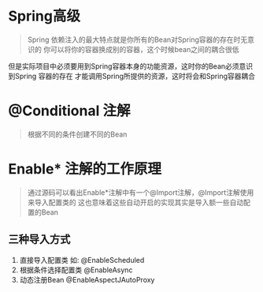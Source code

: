 # Spring高级
> Spring 依赖注入的最大特点就是你所有的Bean对Spring容器的存在时无意识的
> 你可以将你的容器换成别的容器，这个时候bean之间的耦合很低

但是实际项目中必须要用到Spring容器本身的功能资源，这时你的Bean必须意识到Spring 容器的存在 
才能调用Spring所提供的资源，这时将会和Spring容器耦合

# @Conditional 注解
> 根据不同的条件创建不同的Bean

# Enable* 注解的工作原理
> 通过源码可以看出Enable*注解中有一个@Import注解，@Import注解使用来导入配置类的
> 这也意味着这些自动开启的实现其实是导入额一些自动配置的Bean

## 三种导入方式
1. 直接导入配置类 如: @EnableScheduled
2. 根据条件选择配置类 @EnableAsync
3. 动态注册Bean @EnableAspectJAutoProxy